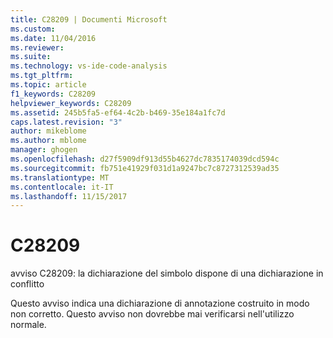 ```yaml
---
title: C28209 | Documenti Microsoft
ms.custom: 
ms.date: 11/04/2016
ms.reviewer: 
ms.suite: 
ms.technology: vs-ide-code-analysis
ms.tgt_pltfrm: 
ms.topic: article
f1_keywords: C28209
helpviewer_keywords: C28209
ms.assetid: 245b5fa5-ef64-4c2b-b469-35e184a1fc7d
caps.latest.revision: "3"
author: mikeblome
ms.author: mblome
manager: ghogen
ms.openlocfilehash: d27f5909df913d55b4627dc7835174039dcd594c
ms.sourcegitcommit: fb751e41929f031d1a9247bc7c8727312539ad35
ms.translationtype: MT
ms.contentlocale: it-IT
ms.lasthandoff: 11/15/2017
---
```

# <a name="c28209"></a>C28209
avviso C28209: la dichiarazione del simbolo dispone di una dichiarazione in conflitto  
  
 Questo avviso indica una dichiarazione di annotazione costruito in modo non corretto. Questo avviso non dovrebbe mai verificarsi nell'utilizzo normale.